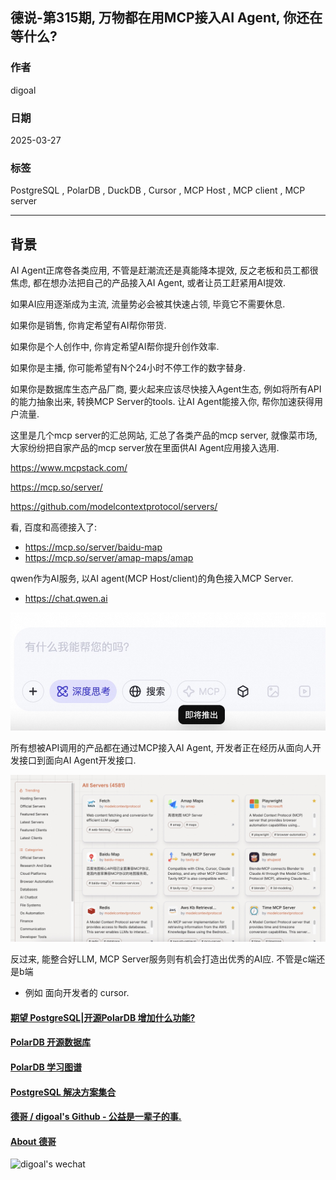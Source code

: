 ## 德说-第315期, 万物都在用MCP接入AI Agent, 你还在等什么?  
        
### 作者        
digoal        
        
### 日期        
2025-03-27       
        
### 标签        
PostgreSQL , PolarDB , DuckDB , Cursor , MCP Host , MCP client , MCP server         
        
----        
        
## 背景     
AI Agent正席卷各类应用, 不管是赶潮流还是真能降本提效, 反之老板和员工都很焦虑, 都在想办法把自己的产品接入AI Agent, 或者让员工赶紧用AI提效.    
  
如果AI应用逐渐成为主流, 流量势必会被其快速占领, 毕竟它不需要休息.  
  
如果你是销售, 你肯定希望有AI帮你带货.  
  
如果你是个人创作中, 你肯定希望AI帮你提升创作效率.  
  
如果你是主播, 你可能希望有N个24小时不停工作的数字替身.  
  
如果你是数据库生态产品厂商, 要火起来应该尽快接入Agent生态, 例如将所有API的能力抽象出来, 转换MCP Server的tools. 让AI Agent能接入你, 帮你加速获得用户流量.    
  
这里是几个mcp server的汇总网站, 汇总了各类产品的mcp server, 就像菜市场, 大家纷纷把自家产品的mcp server放在里面供AI Agent应用接入选用.  
  
https://www.mcpstack.com/  
  
https://mcp.so/server/  
  
https://github.com/modelcontextprotocol/servers/  
  
看, 百度和高德接入了:   
- https://mcp.so/server/baidu-map  
- https://mcp.so/server/amap-maps/amap  
  
qwen作为AI服务, 以AI agent(MCP Host/client)的角色接入MCP Server.   
- https://chat.qwen.ai  
   
![pic](20250327_05_pic_002.jpg)   
   
所有想被API调用的产品都在通过MCP接入AI Agent, 开发者正在经历从面向人开发接口到面向AI Agent开发接口.       
  
![pic](20250327_05_pic_001.jpg)  
  
反过来, 能整合好LLM, MCP Server服务则有机会打造出优秀的AI应. 不管是c端还是b端    
- 例如 面向开发者的 cursor.     
  
  
#### [期望 PostgreSQL|开源PolarDB 增加什么功能?](https://github.com/digoal/blog/issues/76 "269ac3d1c492e938c0191101c7238216")
  
  
#### [PolarDB 开源数据库](https://openpolardb.com/home "57258f76c37864c6e6d23383d05714ea")
  
  
#### [PolarDB 学习图谱](https://www.aliyun.com/database/openpolardb/activity "8642f60e04ed0c814bf9cb9677976bd4")
  
  
#### [PostgreSQL 解决方案集合](../201706/20170601_02.md "40cff096e9ed7122c512b35d8561d9c8")
  
  
#### [德哥 / digoal's Github - 公益是一辈子的事.](https://github.com/digoal/blog/blob/master/README.md "22709685feb7cab07d30f30387f0a9ae")
  
  
#### [About 德哥](https://github.com/digoal/blog/blob/master/me/readme.md "a37735981e7704886ffd590565582dd0")
  
  
![digoal's wechat](../pic/digoal_weixin.jpg "f7ad92eeba24523fd47a6e1a0e691b59")
  
